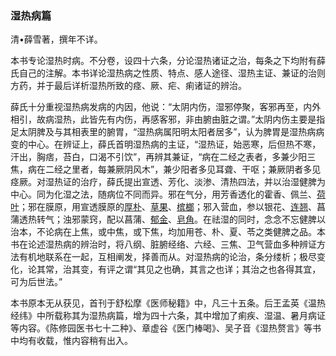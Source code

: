 ### 湿热病篇

清•薛雪著，撰年不详。

本书专论湿热时病。不分卷，设四十六条，分论湿热诸证之治，每条之下均附有薛氏自己的注解。本书详论湿热病之性质、特点、感人途径、湿热主证、兼证的治则方药，并于最后详析湿热所致的痉、厥、疟、痢诸证的辨治。

薛氏十分重视湿热病发病的内因，他说：“太阴内伤，湿邪停聚，客邪再至，内外相引，故病湿热，此皆先有内伤，再感客邪，非由腑由脏之谓。”太阴内伤主要是指足太阴脾及与其相表里的腑胃，“湿热病属阳明太阳者居多”，认为脾胃是湿热病病变的中心。在辨证上，薛氏首明湿热病的主证，“湿热证，始恶寒，后但热不寒，汗出，胸痞，苔白，口渴不引饮”，再辨其兼证，“病在二经之表者，多兼少阳三焦，病在二经之里者，每兼厥阴风木”，兼少阳者多见耳聋、干呕；兼厥阴者多见痉厥。对湿热证的治疗，薛氏提出宣透、芳化、淡渗、清热四法，并以治湿健脾为中心。同为化湿之法，随病位不同而异。邪在气分，用芳香透化的霍香、佩兰、[荷叶](https://www.gmzyjc.com/read/bc/bc18-0.0.15.0.0.md)；邪在膜原，用宣透膜原的[厚朴](https://www.gmzyjc.com/read/bc/bc04-0.0.3.0.0.md)、[草果](https://www.gmzyjc.com/read/bc/bc04-0.0.7.0.0.md)、[槟榔](https://www.gmzyjc.com/read/bc/bc15-0.0.2.0.0.md)；邪入营血，参以银花、[连翘](https://www.gmzyjc.com/read/bc/bc03-0.4.2.0.0.md)、菖蒲透热转气；浊邪蒙窍，配以菖蒲、[郁金](https://www.gmzyjc.com/read/bc/bc12-0.0.3.0.0.md)、[皂角](https://www.gmzyjc.com/read/bc/bc16-0.1.7.0.0.md)。在祛湿的同时，念念不忘健脾以治本，不论病在上焦，或中焦，或下焦，均加用苍、朴、夏、苓之类健脾之品。本书在论述湿热病的辨治时，将八纲、脏腑经络、六经、三焦、卫气营血多种辨证方法有机地联系在一起，互相阐发，择善而从。对湿热病的论治，条分缕析；极尽变化，论其常，治其变，有评之谓“其见之也确，其言之也详；其治之也各得其宜，可为后世法。”

本书原本无从获见，首刊于舒松摩《医师秘籍》中，凡三十五条。后王孟英《温热经纬》中所载称其为湿热病篇，增为四十六条，其中增加了痢疾、湿温、暑月病证等内容。《陈修园医书七十二种》、章虚谷《医门棒喝》、吴子音《湿热赘言》等书中均有收载，惟内容稍有出入。

